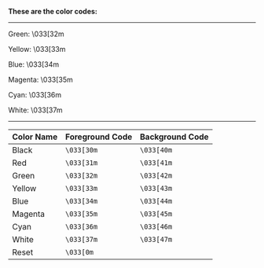 **These are the color codes:**
______________________________

Green: \033[32m

Yellow: \033[33m

Blue: \033[34m

Magenta: \033[35m

Cyan: \033[36m

White: \033[37m

______________________________________________________________

| Color Name | Foreground Code | Background Code |
|------------|------------------|------------------|
| Black      | `\033[30m`       | `\033[40m`       |
| Red        | `\033[31m`       | `\033[41m`       |
| Green      | `\033[32m`       | `\033[42m`       |
| Yellow     | `\033[33m`       | `\033[43m`       |
| Blue       | `\033[34m`       | `\033[44m`       |
| Magenta    | `\033[35m`       | `\033[45m`       |
| Cyan       | `\033[36m`       | `\033[46m`       |
| White      | `\033[37m`       | `\033[47m`       |
| Reset      | `\033[0m`        |                  |
